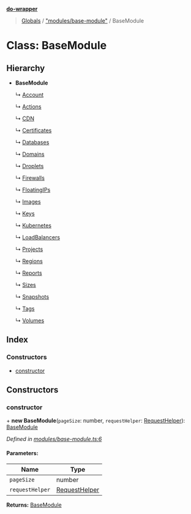 **[do-wrapper](../README.md)**

> [Globals](../globals.md) / ["modules/base-module"](../modules/_modules_base_module_.md) / BaseModule

# Class: BaseModule

## Hierarchy

* **BaseModule**

  ↳ [Account](_modules_account_.account.md)

  ↳ [Actions](_modules_actions_.actions.md)

  ↳ [CDN](_modules_cdn_.cdn.md)

  ↳ [Certificates](_modules_certificates_.certificates.md)

  ↳ [Databases](_modules_databases_.databases.md)

  ↳ [Domains](_modules_domains_.domains.md)

  ↳ [Droplets](_modules_droplets_.droplets.md)

  ↳ [Firewalls](_modules_firewalls_.firewalls.md)

  ↳ [FloatingIPs](_modules_floating_ip_.floatingips.md)

  ↳ [Images](_modules_images_.images.md)

  ↳ [Keys](_modules_keys_.keys.md)

  ↳ [Kubernetes](_modules_kubernetes_.kubernetes.md)

  ↳ [LoadBalancers](_modules_load_balancers_.loadbalancers.md)

  ↳ [Projects](_modules_projects_.projects.md)

  ↳ [Regions](_modules_regions_.regions.md)

  ↳ [Reports](_modules_reports_.reports.md)

  ↳ [Sizes](_modules_sizes_.sizes.md)

  ↳ [Snapshots](_modules_snapshots_.snapshots.md)

  ↳ [Tags](_modules_tags_.tags.md)

  ↳ [Volumes](_modules_volumes_.volumes.md)

## Index

### Constructors

* [constructor](_modules_base_module_.basemodule.md#constructor)

## Constructors

### constructor

\+ **new BaseModule**(`pageSize`: number, `requestHelper`: [RequestHelper](_request_helper_.requesthelper.md)): [BaseModule](_modules_base_module_.basemodule.md)

*Defined in [modules/base-module.ts:6](https://github.com/matt-major/do-wrapper/blob/ace756c/src/modules/base-module.ts#L6)*

#### Parameters:

Name | Type |
------ | ------ |
`pageSize` | number |
`requestHelper` | [RequestHelper](_request_helper_.requesthelper.md) |

**Returns:** [BaseModule](_modules_base_module_.basemodule.md)
